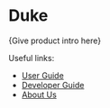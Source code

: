 # Duke

{Give product intro here}

Useful links:
* [User Guide](UserGuide.md)
* [Developer Guide](UserGuide.md)
* [About Us](AboutUs.md)
